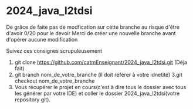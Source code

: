 # 2024_java_l2tdsi

De grâce de faite pas de modfication sur cette branche au risque d'être d'avoir 0/20 pour le devoir
Merci de créer une nouvelle branche avant d'opérer aucune modification

Suivez ces consignes scrupuleusement

1. git clone https://github.com/catmEnseignant/2024_java_l2tdsi.git (Déja fait)
2. git branch nom_de_votre_branche (il doit référer à votre idnetité)
3.git checkout nom_de_votre_branche
4. Vous récupérer le projet en cours(c'est à dire tous le dossier avec tous les générer par votre IDE) et coller le dossier 2024_java_l2tdsi(votre repository git).

